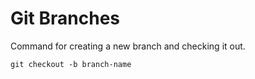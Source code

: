 # Git Branches

Command for creating a new branch and checking it out.

```ssh
git checkout -b branch-name
```
